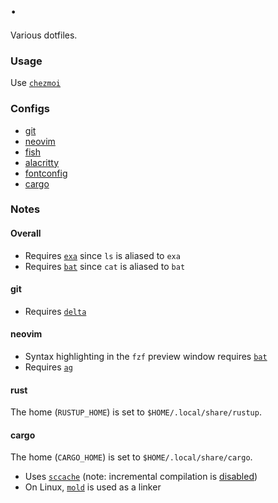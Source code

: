# .

Various dotfiles.

### Usage

Use [`chezmoi`](https://www.chezmoi.io)

### Configs

- [git](./dot_gitconfig)
- [neovim](./dot_config/nvim)
- [fish](./dot_config/fish)
- [alacritty](./dot_config/alacritty)
- [fontconfig](./dot_config/fontconfig)
- [cargo](./dot_cargo)

### Notes

#### Overall

- Requires [`exa`](https://github.com/ogham/exa) since `ls` is aliased to `exa`
- Requires [`bat`](https://github.com/sharkdp/bat) since `cat` is aliased to `bat`

#### git

- Requires [`delta`](https://github.com/dandavison/delta)

#### neovim

- Syntax highlighting in the `fzf` preview window requires [`bat`](https://github.com/sharkdp/bat)
- Requires [`ag`](https://github.com/ggreer/the_silver_searcher)

#### rust

The home (`RUSTUP_HOME`) is set to `$HOME/.local/share/rustup`.

#### cargo

The home (`CARGO_HOME`) is set to `$HOME/.local/share/cargo`.

- Uses [`sccache`](https://github.com/mozilla/sccache) (note: incremental compilation is [disabled][sccache_incremental])
- On Linux, [`mold`](https://github.com/rui314/mold) is used as a linker

[sccache_incremental]: https://github.com/mozilla/sccache#rust
